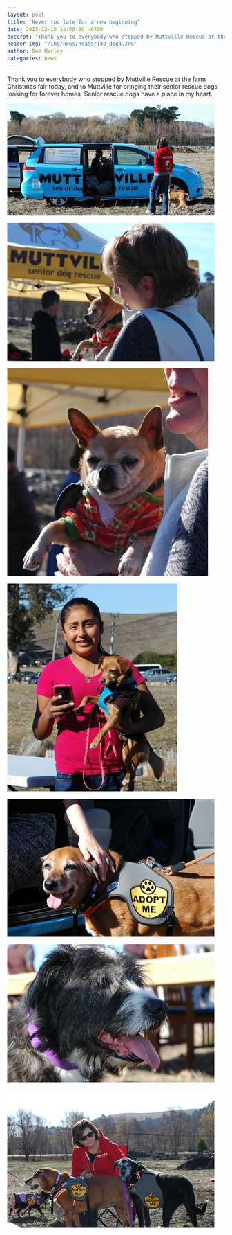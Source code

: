 ```yaml
---
layout: post
title: "Never too late for a new beginning"
date: 2013-12-15 12:00:00 -0700
excerpt: "Thank you to everybody who stopped by Muttville Rescue at the farm Christmas fair today, and to Muttville ..."
header-img: "/img/news/heads/149_dog4.JPG"
author: Dee Harley
categories: news
---
```

Thank you to everybody who stopped by Muttville Rescue at the farm
Christmas fair today, and to Muttville for bringing their senior
rescue dogs looking for forever homes. Senior rescue dogs have a place
in my heart.

![image](/img/news/149_dog4.JPG)

![image](/img/news/149_dog1.JPG)

![image](/img/news/149_dog2.JPG)

![image](/img/news/149_dog3.JPG)

![image](/img/news/149_dog5.JPG)

![image](/img/news/149_dog6.JPG)

![image](/img/news/149_dog8.JPG)



